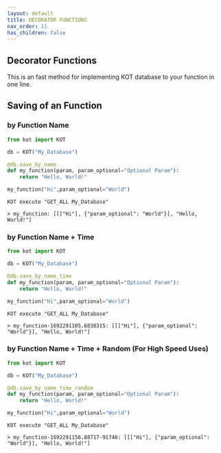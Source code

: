 ```yaml
---
layout: default
title: DECORATOR FUNCTIONS
nav_order: 11
has_children: false
---
```

## Decorator Functions
This is an fast method for implementing KOT database to your function in one line.


## Saving of an Function 

### by Function Name
```python
from kot import KOT

db = KOT("My_Database")

@db.save_by_name
def my_function(param, param_optional="Optional Param"):
    return "Hello, World!"

my_function("Hi",param_optional="World")
```
```console
KOT execute "GET_ALL My_Database"

> my_function: [[["Hi"], {"param_optional": "World"}], "Hello, World!"]
```

### by Function Name + Time
```python
from kot import KOT

db = KOT("My_Database")

@db.save_by_name_time
def my_function(param, param_optional="Optional Param"):
    return "Hello, World!"

my_function("Hi",param_optional="World")
```
```console
KOT execute "GET_ALL My_Database"

> my_function-1692291105.6838315: [[["Hi"], {"param_optional": "World"}], "Hello, World!"]
```

### by Function Name + Time + Random (For High Speed Uses)
```python
from kot import KOT

db = KOT("My_Database")

@db.save_by_name_time_random
def my_function(param, param_optional="Optional Param"):
    return "Hello, World!"

my_function("Hi",param_optional="World")
```
```console
KOT execute "GET_ALL My_Database"

> my_function-1692291156.88717-91746: [[["Hi"], {"param_optional": "World"}], "Hello, World!"]
```